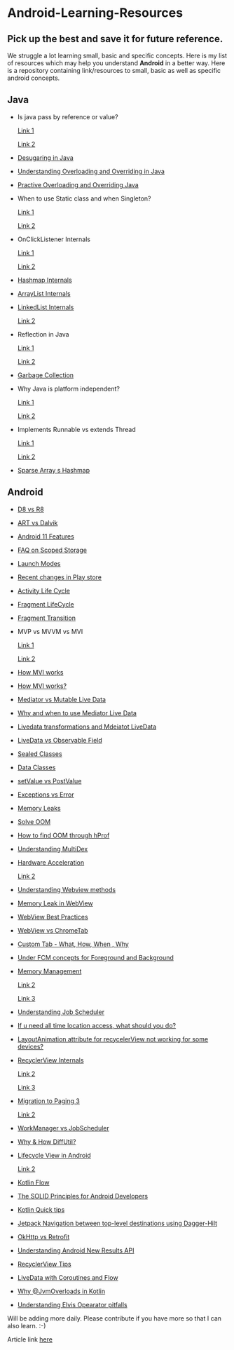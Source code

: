 # Android-Learning-Resources

## Pick up the best and save it for future reference.

We struggle a lot learning small, basic and specific concepts. Here is my list of resources which may help you understand **Android** in a better way.
Here is a repository containing link/resources to small, basic as well as specific android concepts.


## Java

* Is java pass by reference or value?

  [Link 1](https://www.infoworld.com/article/3512039/does-java-pass-by-reference-or-pass-by-value.html#:~:text=Java%20always%20passes%20parameter%20variables,is%20passed%20to%20a%20method.&text=%E2%80%9CPassing%20by%20reference%E2%80%9D%20refers%20to,of%20the%20variable%20in%20memory.)  

  [Link 2](https://www.journaldev.com/3884/java-is-pass-by-value-and-not-pass-by-reference)

* [Desugaring in Java](https://blog.mindorks.com/desugaring-in-android)

* [Understanding Overloading and Overriding in Java](https://java2blog.com/method-overloading-and-overriding-interview-questions-in-java/)

* [Practive Overloading and Overriding Java](https://javaconceptoftheday.com/java-practice-questions-on-method-overloading-and-overriding/)

* When to use Static class and when Singleton?

   [Link 1](https://javarevisited.blogspot.com/2013/03/difference-between-singleton-pattern-vs-static-class-java.html)
   
   [Link 2](http://www.crazyforcode.com/cant-static-class-singleton/)
   
* OnClickListener Internals 
    
    [Link 1](https://stackoverflow.com/questions/32884665/how-does-androids-setonclicklistener-works)
    
    [Link 2](https://stackoverflow.com/questions/11815101/view-onclicklistener-a-function-or-interface)
    
* [Hashmap Internals](https://www.javatpoint.com/working-of-hashmap-in-java)

* [ArrayList Internals](https://www.netjstech.com/2015/08/how-arraylist-works-internally-in-java.html)

* [LinkedList Internals](https://www.netjstech.com/2015/08/how-linked-list-class-works-internally-java.html)

  [Link 2](https://dzone.com/articles/linked-list-journey-continues)
  
* Reflection in Java
   
   [Link 1](http://tutorials.jenkov.com/java-reflection/index.html)
   
   [Link 2](https://www.edureka.co/blog/java-reflection-api/)
   
* [Garbage Collection](https://www.dynatrace.com/resources/ebooks/javabook/how-garbage-collection-works/)

* Why Java is platform independent? 

  [Link 1](https://stackoverflow.com/questions/541487/implements-runnable-vs-extends-thread-in-java#:~:text=When%20you%20extends%20Thread%20class,same%20object%20to%20multiple%20threads.)
  
  [Link 2](https://www.geeksforgeeks.org/java-platform-independent/)
  
* Implements Runnable vs extends Thread

  [Link 1](https://medium.com/@neil.wilston123/why-java-is-platform-independent-1d82c2249a69#:~:text=Irrespective%20of%20the%20platform%20the,is%20called%20platform%20independent%20language.&text=oriented%20programming%20language.-,It%20is%20a%20platform%20independent%20language%20i.e.%20the%20compiled%20code,on%20any%20java%20supporting%20platform.)
  
  [Link 2](https://www.geeksforgeeks.org/implement-runnable-vs-extend-thread-in-java/)
  
* [Sparse Array s Hashmap](https://stackoverflow.com/questions/25560629/sparsearray-vs-hashmap#:~:text=A%20sparse%20array%20in%20Java,is%20a%20key%2Cvalue%20pair)

  
  
## Android

* [D8 vs R8](https://stackoverflow.com/questions/49549187/difference-between-d8-and-r8-android)

* [ART vs Dalvik](https://software.intel.com/content/www/us/en/develop/blogs/art-vs-dalvik-introducing-the-new-android-x86-runtime.html)

* [Android 11 Features](https://www.androidauthority.com/android-11-features-1085228/)

* [FAQ on Scoped Storage](https://medium.com/androiddevelopers/android-11-storage-faq-78cefea52b7c)

* [Launch Modes](https://medium.com/mindorks/android-launch-mode-787d28952959)

* [Recent changes in Play store](https://android-developers.googleblog.com/2020/06/introducing-new-google-play-console-beta.html)

* [Activity Life Cycle](https://blog.mindorks.com/android-activity-lifecycle)

* [Fragment LifeCycle](https://blog.mindorks.com/android-fragments-and-its-lifecycle)

* [Fragment Transition](https://androidlearnersite.wordpress.com/2017/02/27/fragment-lifecycle-during-fragment-transaction/)

* MVP vs MVVM vs MVI
   
   [Link 1](https://www.ericdecanini.com/2020/07/20/battle-of-the-android-architectures-mvp-vs-mvvm-vs-mvi/#:~:text=With%20MVI%2C%20you%20have%20to,The%20winner%20is%20MVVM)
   
   [Link 2](https://medium.com/mindorks/the-evolution-of-android-architectures-mvp-mvvm-mvi-f72f67093b81)
   
* [How MVI works](https://blog.mindorks.com/mvi-architecture-android-tutorial-for-beginners-step-by-step-guide)

* [How MVI works?](https://blog.mindorks.com/mvi-architecture-android-tutorial-for-beginners-step-by-step-guide)

* [Mediator vs Mutable Live Data](https://stackoverflow.com/questions/46930335/what-is-difference-between-mediatorlivedata-and-mutablelivedata-in-mvvm)

* [Why and when to use Mediator Live Data](https://medium.com/teachmind/necessity-of-viewmodel-and-difference-between-mutablelivedata-and-mediatorlivedata-f1c30df27232)

* [Livedata transformations and Mdeiatot LiveData](https://medium.com/androiddevelopers/livedata-beyond-the-viewmodel-reactive-patterns-using-transformations-and-mediatorlivedata-fda520ba00b7)

* [LiveData vs Observable Field](https://blog.mindorks.com/livedata-vs-observable-in-android)

* [Sealed Classes](https://blog.mindorks.com/learn-kotlin-sealed-classes)

* [Data Classes](https://blog.mindorks.com/learn-kotlin-data-class)

* [setValue vs PostValue](https://stackoverflow.com/questions/51299641/difference-of-setvalue-postvalue-in-mutablelivedata)

* [Exceptions vs Error](https://www.geeksforgeeks.org/errors-v-s-exceptions-in-java/)

* [Memory Leaks](https://riggaroo.dev/fixing-memory-leaks-in-android-outofmemoryerror/)

* [Solve OOM](https://blog.mindorks.com/practical-guide-to-solve-out-of-memory-error-in-android-application)

* [How to find OOM through hProf](http://innovationm.co/android-out-of-memory-error-causes-solution-and-best-practices/)

* [Understanding MultiDex](https://blog.mindorks.com/understanding-multidex-in-android)

* [Hardware Acceleration](https://www.androidauthority.com/hardware-acceleration-1006947/)
   
  [Link 2](https://developer.android.com/guide/topics/graphics/hardware-accel)

* [Understanding Webview methods](https://www.sitepoint.com/understanding-android-webviews/)

* [Memory Leak in WebView](https://stackoverflow.com/questions/3130654/memory-leak-in-webview/8949378#8949378)

* [WebView Best Practices](https://www.checkmarx.com/2017/11/16/android-webview-secure-coding-practices/)

* [WebView vs ChromeTab](https://stackoverflow.com/questions/42689996/webview-vs-chrome-custom-tab)

* [Custom Tab - What, How, When , Why](https://developer.chrome.com/multidevice/android/customtabs)

* [Under FCM concepts for Foreground and Background](https://firebase.google.com/docs/cloud-messaging/concept-options)

* [Memory Management](https://developer.android.com/topic/performance/memory-overview)

  [Link 2](https://medium.com/@nik.arora8059/memory-management-in-android-3bdf307c8e23)

  [Link 3](https://developer.android.com/topic/performance/memory)
  
* [Understanding Job Scheduler](https://developer.android.com/reference/android/app/job/JobSchedule)

* [If u need all time location access, what should you do?](https://developer.android.com/training/location/background#evaluate)

* [LayoutAnimation attribute for recycelerView not working for some devices?](https://blog.usejournal.com/recyclerview-android-layoutanimation-not-working-7e4f3e6da9f)

* [RecyclerView Internals](https://android.jlelse.eu/anatomy-of-recyclerview-part-1-a-search-for-a-viewholder-404ba3453714)

   [Link 2](https://android.jlelse.eu/anatomy-of-recyclerview-part-1-a-search-for-a-viewholder-continued-d81c631a2b91#.dcsykhoh9)

   [Link 3](https://medium.com/@nileshsingh/understanding-recyclerview-part-1-the-basics-a7bd07cfae93)
   
* [Migration to Paging 3](https://proandroiddev.com/how-to-use-the-paging-3-library-in-android-5d128bb5b1d8)

   [Link 2](https://developer.android.com/topic/libraries/architecture/paging/v3-overview)
   
* [WorkManager vs JobScheduler](https://stackoverflow.com/questions/50279364/android-workmanager-vs-jobscheduler)

* [Why & How DiffUtil?](https://medium.com/@iammert/using-diffutil-in-android-recyclerview-bdca8e4fbb00)

* [Lifecycle View in Android](https://proandroiddev.com/the-life-cycle-of-a-view-in-android-6a2c4665b95e)

  [Link 2](https://proandroiddev.com/android-custom-view-level-1-67ed1c3febe1)

* [Kotlin Flow](https://proandroiddev.com/android-custom-view-level-1-67ed1c3febe1)

* [The SOLID Principles for Android Developers](https://medium.com/kayvan-kaseb/the-solid-principles-for-android-developers-75fd4ca3ef84)

* [Kotlin Quick tips](https://medium.com/better-programming/7-quick-kotlin-tips-for-android-developers-884d1021ab1d)

* [Jetpack Navigation between top-level destinations using Dagger-Hilt](https://itnext.io/simplifying-jetpack-navigation-between-top-level-destinations-using-dagger-hilt-3d918721d91e)

* [OkHttp vs Retrofit](https://medium.com/mobile-app-development-publication/okhttp-or-retrofit-for-android-fc00f7aa3daf)

* [Understanding Android New Results API](https://medium.com/swlh/android-new-results-api-and-how-to-use-it-to-make-your-code-cleaner-de20d5c1fffa)

* [RecyclerView Tips](https://medium.com/swlh/common-mistake-developers-make-when-building-recyclerviews-and-how-to-fix-it-using-3b642a2ba0f4)

* [LiveData with Coroutines and Flow ](https://medium.com/androiddevelopers/livedata-with-coroutines-and-flow-part-ii-launching-coroutines-with-architecture-components-337909f37ae7)

* [Why @JvmOverloads in Kotlin](https://proandroiddev.com/misconception-about-kotlin-jvmoverloads-for-android-view-creation-cb88f432e1fe)

* [Understanding Elvis Opearator pitfalls](https://medium.com/google-developer-experts/the-hidden-pitfalls-of-the-elvis-operator-da536ba68161)

Will be adding more daily. Please contribute if you have more so that I can also learn. :-)

Article link [here]()


  



















  
   
   
   
   
   
   
   
   















